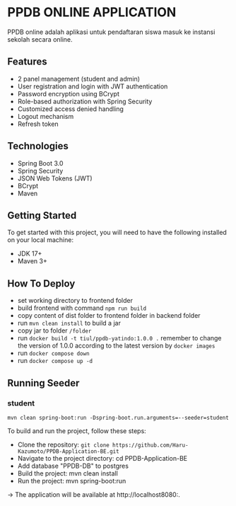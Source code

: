 # PPDB ONLINE APPLICATION

PPDB online adalah aplikasi untuk pendaftaran siswa masuk ke instansi sekolah secara online.

## Features

- 2 panel management (student and admin)
- User registration and login with JWT authentication
- Password encryption using BCrypt
- Role-based authorization with Spring Security
- Customized access denied handling
- Logout mechanism
- Refresh token

## Technologies

- Spring Boot 3.0
- Spring Security
- JSON Web Tokens (JWT)
- BCrypt
- Maven

## Getting Started

To get started with this project, you will need to have the following installed on your local machine:

- JDK 17+
- Maven 3+

## How To Deploy

- set working directory to frontend folder
- build frontend with command `npm run build`
- copy content of dist folder to frontend folder in backend folder
- run `mvn clean install` to build a jar
- copy jar to folder `/folder`
- run `docker build -t tiul/ppdb-yatindo:1.0.0 .` remember to change the version of 1.0.0 according to the latest version by `docker images`
- run `docker compose down`
- run `docker compose up -d`

## Running Seeder

### student

```shell
mvn clean spring-boot:run -Dspring-boot.run.arguments=--seeder=student
```

To build and run the project, follow these steps:

- Clone the repository: `git clone https://github.com/Haru-Kazumoto/PPDB-Application-BE.git`
- Navigate to the project directory: cd PPDB-Application-BE
- Add database "PPDB-DB" to postgres
- Build the project: mvn clean install
- Run the project: mvn spring-boot:run

-> The application will be available at http://localhost8080:.
